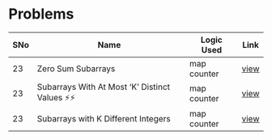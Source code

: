 # Problems

SNo | Name | Logic Used | Link |
----|------|------------|------|
23 | Zero Sum Subarrays | map counter | [view](%2310_Zero_Sum_Subarrays.cpp)
23 | Subarrays With At Most ‘K’ Distinct Values ⚡⚡ | map counter | [view](%2313_Subarrays_With_At_Most_K_Distinct_Values.cpp)
23 | Subarrays with K Different Integers | map counter | [view](%2314_Subarrays_with_K_Different_Integers.cpp)